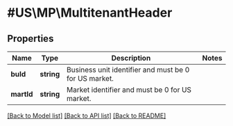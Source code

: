 # #US\MP\MultitenantHeader

## Properties

Name | Type | Description | Notes
------------ | ------------- | ------------- | -------------
**buId** | **string** | Business unit identifier and must be 0 for US market. |
**martId** | **string** | Market identifier and must be 0 for US market. |


[[Back to Model list]](../) [[Back to API list]](../../Api/US/MP) [[Back to README]](../../README.md)
